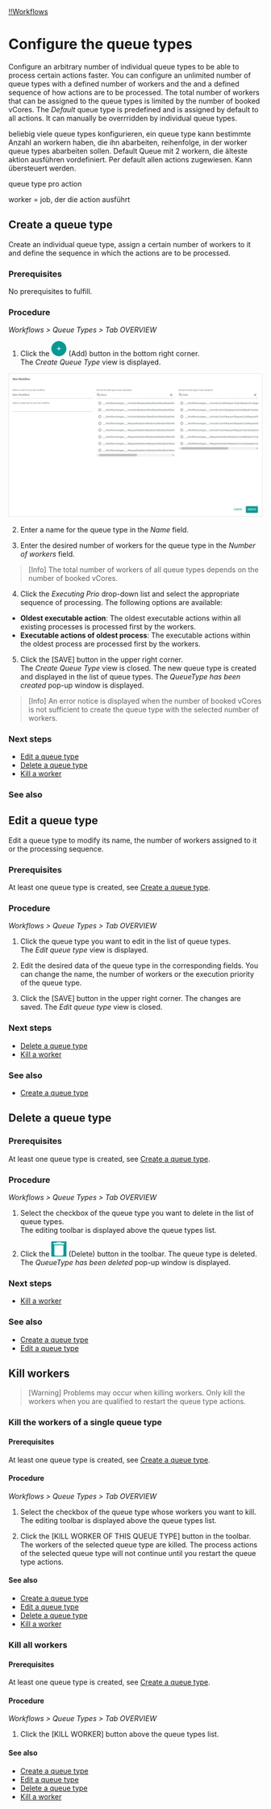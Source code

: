 [!!Workflows](Workflows)

# Configure the queue types

Configure an arbitrary number of individual queue types to be able to process certain actions faster. You can configure an unlimited number of queue types with a defined number of workers and the and a defined sequence of how actions are to be processed. The total number of workers that can be assigned to the queue types is limited by the number of booked vCores.
The *Default* queue type is predefined and is assigned by default to all actions. It can manually be overrridden by individual queue types.


beliebig viele queue types konfigurieren, ein queue type kann bestimmte Anzahl an workern haben, die ihn abarbeiten,  reihenfolge, in der worker queue types abarbeiten sollen.
Default Queue mit 2 workern, die älteste aktion ausführen vordefiniert. Per default allen actions zugewiesen. Kann übersteuert werden.

queue type pro action

worker = job, der die action ausführt


## Create a queue type

Create an individual queue type, assign a certain number of workers to it and define the sequence in which the actions are to be processed.

### Prerequisites

No prerequisites to fulfill.

### Procedure

*Workflows > Queue Types > Tab OVERVIEW*

[comment]: <> (Insert image)

1. Click the ![Add](/Assets/Icons/Plus01.png "[Add]") (Add) button in the bottom right corner.   
  The *Create Queue Type* view is displayed.

  ![New workflow](/Assets/Screenshots/Workflows/Workflows/NewWorkflow.png "[New workflow]")

2. Enter a name for the queue type in the *Name* field.

3. Enter the desired number of workers for the queue type in the *Number of workers* field.

  > [Info] The total number of workers of all queue types depends on the number of booked vCores.

4. Click the *Executing Prio* drop-down list and select the appropriate sequence of processing. The following options are available:
  - **Oldest executable action**: The oldest executable actions within all existing processes is processed first by the workers.
  - **Executable actions of oldest process**: The executable actions within the oldest process are processed first by the workers.


5. Click the [SAVE] button in the upper right corner.   
  The *Create Queue Type* view is closed. The new queue type is created and displayed in the list of queue types. The *QueueType has been created* pop-up window is displayed.

  > [Info] An error notice is displayed when the number of booked vCores is not sufficient to create the queue type with the selected number of workers.

### Next steps

- [Edit a queue type](#edit-a-queue-type)
- [Delete a queue type](#delete-a-queue-type)
- [Kill a worker](#kill-a-worker)

### See also



## Edit a queue type

Edit a queue type to modify its name, the number of workers assigned to it or the processing sequence.

### Prerequisites

At least one queue type is created, see [Create a queue type](#create-a-queue-type).

### Procedure

*Workflows > Queue Types > Tab OVERVIEW*

[comment]: <> (Insert image)

1. Click the queue type you want to edit in the list of queue types.   
  The *Edit queue type* view is displayed.

2. Edit the desired data of the queue type in the corresponding fields. You can change the name, the number of workers or the execution priority of the queue type.

3. Click the [SAVE] button in the upper right corner.
  The changes are saved. The *Edit queue type* view is closed.  

### Next steps

- [Delete a queue type](#delete-a-queue-type)
- [Kill a worker](#kill-a-worker)

### See also

- [Create a queue type](#create-a-queue-type)



## Delete a queue type

### Prerequisites

At least one queue type is created, see [Create a queue type](#create-a-queue-type).

### Procedure

*Workflows > Queue Types > Tab OVERVIEW*

[comment]: <> (Insert image)

1. Select the checkbox of the queue type you want to delete in the list of queue types.  
The editing toolbar is displayed above the queue types list.

2. Click the ![Delete](/Assets/Icons/Trash03.png "[Delete]") (Delete) button in the toolbar.
The queue type is deleted. The *QueueType has been deleted* pop-up window is displayed.

### Next steps

- [Kill a worker](#kill-a-worker)

### See also

- [Create a queue type](#create-a-queue-type)
- [Edit a queue type](#edit-a-queue-type)



## Kill workers


> [Warning] Problems may occur when killing workers. Only kill the workers when you are qualified to restart the queue type actions.  

### Kill the workers of a single queue type


#### Prerequisites

At least one queue type is created, see [Create a queue type](#create-a-queue-type).

#### Procedure

*Workflows > Queue Types > Tab OVERVIEW*

[comment]: <> (Insert image)

1. Select the checkbox of the queue type whose workers you want to kill.   
The editing toolbar is displayed above the queue types list.

2. Click the [KILL WORKER OF THIS QUEUE TYPE] button in the toolbar.
The workers of the selected queue type are killed. The process actions of the selected queue type will not continue until you restart the queue type actions.

#### See also

- [Create a queue type](#create-a-queue-type)
- [Edit a queue type](#edit-a-queue-type)
- [Delete a queue type](#delete-a-queue-type)
- [Kill a worker](#kill-a-worker)



### Kill all workers

#### Prerequisites

At least one queue type is created, see [Create a queue type](#create-a-queue-type).

#### Procedure

*Workflows > Queue Types > Tab OVERVIEW*

[comment]: <> (Insert image)

1. Click the [KILL WORKER] button above the queue types list.

[comment]: <> (Was dann? Wie restart?)

#### See also

- [Create a queue type](#create-a-queue-type)
- [Edit a queue type](#edit-a-queue-type)
- [Delete a queue type](#delete-a-queue-type)
- [Kill a worker](#kill-a-worker)

